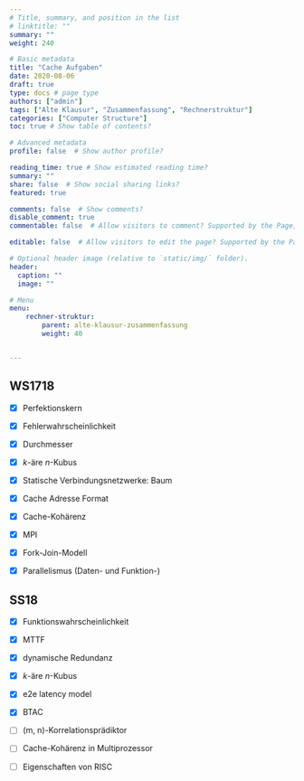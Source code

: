 ```yaml
---
# Title, summary, and position in the list
# linktitle: ""
summary: ""
weight: 240

# Basic metadata
title: "Cache Aufgaben"
date: 2020-08-06
draft: true
type: docs # page type
authors: ["admin"]
tags: ["Alte Klausur", "Zusammenfassung", "Rechnerstruktur"]
categories: ["Computer Structure"]
toc: true # Show table of contents?

# Advanced metadata
profile: false  # Show author profile?

reading_time: true # Show estimated reading time?
summary: ""
share: false  # Show social sharing links?
featured: true

comments: false  # Show comments?
disable_comment: true
commentable: false  # Allow visitors to comment? Supported by the Page, Post, and Docs content types.

editable: false  # Allow visitors to edit the page? Supported by the Page, Post, and Docs content types.

# Optional header image (relative to `static/img/` folder).
header:
  caption: ""
  image: ""

# Menu
menu: 
    rechner-struktur:
        parent: alte-klausur-zusammenfassung
        weight: 40


---
```


## WS1718

- [x] Perfektionskern
- [x] Fehlerwahrscheinlichkeit
- [x] Durchmesser
- [x] $k$-äre $n$-Kubus
- [x] Statische Verbindungsnetzwerke: Baum
- [x] Cache Adresse Format
- [x] Cache-Kohärenz
- [x] MPI
- [x] Fork-Join-Modell
- [x] Parallelismus (Daten- und Funktion-)



## SS18

- [x] Funktionswahrscheinlichkeit
- [x] MTTF
- [x] dynamische Redundanz
- [x] $k$-äre $n$-Kubus
- [x] e2e latency model
- [x] BTAC
- [ ] (m, n)-Korrelationsprädiktor
- [ ] Cache-Kohärenz in Multiprozessor
- [ ] Eigenschaften von RISC













